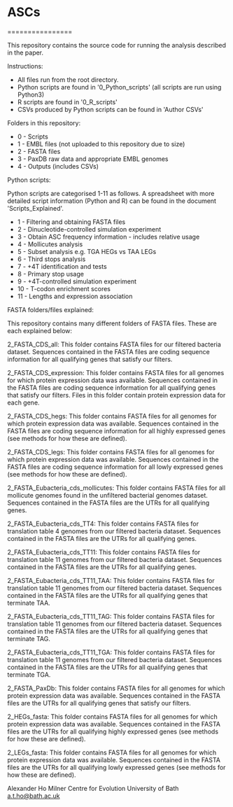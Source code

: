 # ASCs

================

This repository contains the source code for running the analysis described in the paper.

Instructions:
- All files run from the root directory.
- Python scripts are found in '0_Python_scripts' (all scripts are run using Python3)
- R scripts are found in '0_R_scripts'
- CSVs produced by Python scripts can be found in 'Author CSVs'

Folders in this repository:
- 0 - Scripts
- 1 - EMBL files (not uploaded to this repository due to size)
- 2 - FASTA files
- 3 - PaxDB raw data and appropriate EMBL genomes
- 4 - Outputs (includes CSVs)

Python scripts:

Python scripts are categorised 1-11 as follows. A spreadsheet with more detailed script information (Python and R) can be found in the document 'Scripts_Explained'.

- 1 - Filtering and obtaining FASTA files
- 2 - Dinucleotide-controlled simulation experiment
- 3 - Obtain ASC frequency information - includes relative usage
- 4 - Mollicutes analysis
- 5 - Subset analysis e.g. TGA HEGs vs TAA LEGs
- 6 - Third stops analysis
- 7 - +4T identification and tests
- 8 - Primary stop usage
- 9 - +4T-controlled simulation experiment
- 10 - T-codon enrichment scores
- 11 - Lengths and expression association

FASTA folders/files explained:

This repository contains many different folders of FASTA files. These are each explained below:

2_FASTA_CDS_all: This folder contains FASTA files for our filtered bacteria dataset. Sequences contained in the FASTA files are coding sequence information for all qualifying genes that satisfy our filters.

2_FASTA_CDS_expression: This folder contains FASTA files for all genomes for which protein expression data was available. Sequences contained in the FASTA files are coding sequence information for all qualifying genes that satisfy our filters. Files in this folder contain protein expression data for each gene.

2_FASTA_CDS_hegs: This folder contains FASTA files for all genomes for which protein expression data was available. Sequences contained in the FASTA files are coding sequence information for all highly expressed genes (see methods for how these are defined).

2_FASTA_CDS_legs: This folder contains FASTA files for all genomes for which protein expression data was available. Sequences contained in the FASTA files are coding sequence information for all lowly expressed genes (see methods for how these are defined).

2_FASTA_Eubacteria_cds_mollicutes: This folder contains FASTA files for all mollicute genomes found in the unfiltered bacterial genomes dataset. Sequences contained in the FASTA files are the UTRs for all qualifying genes.

2_FASTA_Eubacteria_cds_TT4: This folder contains FASTA files for translation table 4 genomes from our filtered bacteria dataset. Sequences contained in the FASTA files are the UTRs for all qualifying genes.

2_FASTA_Eubacteria_cds_TT11: This folder contains FASTA files for translation table 11 genomes from our filtered bacteria dataset. Sequences contained in the FASTA files are the UTRs for all qualifying genes.

2_FASTA_Eubacteria_cds_TT11_TAA: This folder contains FASTA files for translation table 11 genomes from our filtered bacteria dataset. Sequences contained in the FASTA files are the UTRs for all qualifying genes that terminate TAA.

2_FASTA_Eubacteria_cds_TT11_TAG: This folder contains FASTA files for translation table 11 genomes from our filtered bacteria dataset. Sequences contained in the FASTA files are the UTRs for all qualifying genes that terminate TAG.

2_FASTA_Eubacteria_cds_TT11_TGA: This folder contains FASTA files for translation table 11 genomes from our filtered bacteria dataset. Sequences contained in the FASTA files are the UTRs for all qualifying genes that terminate TGA.

2_FASTA_PaxDb: This folder contains FASTA files for all genomes for which protein expression data was available. Sequences contained in the FASTA files are the UTRs for all qualifying genes that satisfy our filters.

2_HEGs_fasta: This folder contains FASTA files for all genomes for which protein expression data was available. Sequences contained in the FASTA files are the UTRs for all qualifying highly expressed genes (see methods for how these are defined).

2_LEGs_fasta: This folder contains FASTA files for all genomes for which protein expression data was available. Sequences contained in the FASTA files are the UTRs for all qualifying lowly expressed genes (see methods for how these are defined).


Alexander Ho
Milner Centre for Evolution
University of Bath
a.t.ho@bath.ac.uk
